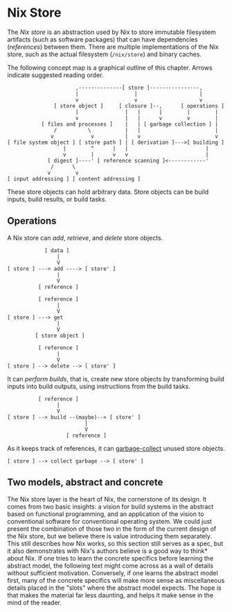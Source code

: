 # Nix Store

The *Nix store* is an abstraction used by Nix to store immutable filesystem artifacts (such as software packages) that can have dependencies (*references*) between them.
There are multiple implementations of the Nix store, such as the actual filesystem (`/nix/store`) and binary caches.

The following concept map is a graphical outline of this chapter.
Arrows indicate suggested reading order.

```
                      ,--------------[ store ]----------------,
                      |                  |                    |
                      v                  v                    v
               [ store object ]     [ closure ]--,      [ operations ]
                      |               |   |      |        |        |
                      v               |   |      v        v        |
           [ files and processes ]    |   | [ garbage collection ] |
               /          \           |   |                        |
              v            v          |   v                        v
[ file system object ] [ store path ] | [ derivation ]--->[ building ]
                  |        ^      |   |                         |
                  v        |      v   v                         |
             [ digest ]----' [ reference scanning ]<------------'
              /      \
             v        v
[ input addressing ] [ content addressing ]
```

These store objects can hold arbitrary data.
Store objects can be build inputs, build results, or build tasks.

## Operations

A Nix store can *add*, *retrieve*, and *delete* store objects.

                [ data ]
                    |
                    V
    [ store ] ---> add ----> [ store' ]
                    |
                    V
              [ reference ]

<!-- -->

              [ reference ]
                    |
                    V
    [ store ] ---> get
                    |
                    V
             [ store object ]

<!-- -->

              [ reference ]
                    |
                    V
    [ store ] --> delete --> [ store' ]


It can *perform builds*, that is, create new store objects by transforming build inputs into build outputs, using instructions from the build tasks.


              [ reference ]
                    |
                    V
    [ store ] --> build --(maybe)--> [ store' ]
                             |
                             V
                       [ reference ]


As it keeps track of references, it can [garbage-collect][garbage-collection] unused store objects.


    [ store ] --> collect garbage --> [ store' ]

[garbage-collection]: https://en.m.wikipedia.org/wiki/Garbage_collection_(computer_science)

## Two models, abstract and concrete

The Nix store layer is the heart of Nix, the cornerstone of its design.
It comes from two basic insights: a vision for build systems in the abstract based on functional programming, and an application of the vision to conventional software for conventional operating system.
We could just present the combination of those two in the form of the current design of the Nix store, but we believe there is value introducing them separately.
This still describes how Nix works, so this section still serves as a spec, but it also demonstrates with Nix's authors believe is a good way to think* about Nix.
If one tries to learn the concrete specifics before learning the abstract model, the following text might come across as a wall of details without sufficient motivation.
Conversely, if one learns the abstract model first, many of the concrete specifics will make more sense as miscellaneous details placed in the "slots" where the abstract model expects.
The hope is that makes the material far less daunting, and helps it make sense in the mind of the reader.
